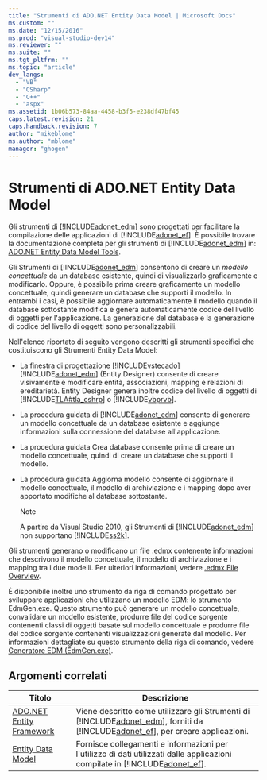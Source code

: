 ```yaml
---
title: "Strumenti di ADO.NET Entity Data Model | Microsoft Docs"
ms.custom: ""
ms.date: "12/15/2016"
ms.prod: "visual-studio-dev14"
ms.reviewer: ""
ms.suite: ""
ms.tgt_pltfrm: ""
ms.topic: "article"
dev_langs: 
  - "VB"
  - "CSharp"
  - "C++"
  - "aspx"
ms.assetid: 1b06b573-84aa-4458-b3f5-e238df47bf45
caps.latest.revision: 21
caps.handback.revision: 7
author: "mikeblome"
ms.author: "mblome"
manager: "ghogen"
---
```

# Strumenti di ADO.NET Entity Data Model
Gli strumenti di [!INCLUDE[adonet_edm](../data-tools/includes/adonet_edm_md.md)] sono progettati per facilitare la compilazione delle applicazioni di [!INCLUDE[adonet_ef](../data-tools/includes/adonet_ef_md.md)].  È possibile trovare la documentazione completa per gli strumenti di [!INCLUDE[adonet_edm](../data-tools/includes/adonet_edm_md.md)] in: [ADO.NET Entity Data Model  Tools](http://msdn.microsoft.com/it-it/91076853-0881-421b-837a-f582f36be527).  
  
 Gli Strumenti di [!INCLUDE[adonet_edm](../data-tools/includes/adonet_edm_md.md)] consentono di creare un *modello concettuale* da un database esistente, quindi di visualizzarlo graficamente e modificarlo.  Oppure, è possibile prima creare graficamente un modello concettuale, quindi generare un database che supporti il modello.  In entrambi i casi, è possibile aggiornare automaticamente il modello quando il database sottostante modifica e genera automaticamente codice del livello di oggetti per l'applicazione.  La generazione del database e la generazione di codice del livello di oggetti sono personalizzabili.  
  
 Nell'elenco riportato di seguito vengono descritti gli strumenti specifici che costituiscono gli Strumenti Entity Data Model:  
  
-   La finestra di progettazione [!INCLUDE[vstecado](../data-tools/includes/vstecado_md.md)] [!INCLUDE[adonet_edm](../data-tools/includes/adonet_edm_md.md)] \(Entity Designer\) consente di creare visivamente e modificare entità, associazioni, mapping e relazioni di ereditarietà.  Entity Designer genera inoltre codice del livello di oggetti di [!INCLUDE[TLA#tla_cshrp](../data-tools/includes/tlasharptla_cshrp_md.md)] o [!INCLUDE[vbprvb](../code-quality/includes/vbprvb_md.md)].  
  
-   La procedura guidata di [!INCLUDE[adonet_edm](../data-tools/includes/adonet_edm_md.md)] consente di generare un modello concettuale da un database esistente e aggiunge informazioni sulla connessione del database all'applicazione.  
  
-   La procedura guidata Crea database consente prima di creare un modello concettuale, quindi di creare un database che supporti il modello.  
  
-   La procedura guidata Aggiorna modello consente di aggiornare il modello concettuale, il modello di archiviazione e i mapping dopo aver apportato modifiche al database sottostante.  
  
    > [!NOTE]
    >  A partire da Visual Studio 2010, gli Strumenti di [!INCLUDE[adonet_edm](../data-tools/includes/adonet_edm_md.md)] non supportano [!INCLUDE[ss2k](../data-tools/includes/ss2k_md.md)].  
  
 Gli strumenti generano o modificano un file .edmx contenente informazioni che descrivono il modello concettuale, il modello di archiviazione e i mapping tra i due modelli.  Per ulteriori informazioni, vedere [.edmx File Overview](http://msdn.microsoft.com/it-it/f4c8e7ce-1db6-417e-9759-15f8b55155d4).  
  
 È disponibile inoltre uno strumento da riga di comando progettato per sviluppare applicazioni che utilizzano un modello EDM: lo strumento EdmGen.exe.  Questo strumento può generare un modello concettuale, convalidare un modello esistente, produrre file del codice sorgente contenenti classi di oggetti basate sul modello concettuale e produrre file del codice sorgente contenenti visualizzazioni generate dal modello.  Per informazioni dettagliate su questo strumento della riga di comando, vedere [Generatore EDM \(EdmGen.exe\)](../Topic/EDM%20Generator%20\(EdmGen.exe\).md).  
  
## Argomenti correlati  
  
|Titolo|Descrizione|  
|------------|-----------------|  
|[ADO.NET Entity Framework](../Topic/ADO.NET%20Entity%20Framework.md)|Viene descritto come utilizzare gli Strumenti di [!INCLUDE[adonet_edm](../data-tools/includes/adonet_edm_md.md)], forniti da [!INCLUDE[adonet_ef](../data-tools/includes/adonet_ef_md.md)], per creare applicazioni.|  
|[Entity Data Model](../Topic/Entity%20Data%20Model.md)|Fornisce collegamenti e informazioni per l'utilizzo di dati utilizzati dalle applicazioni compilate in [!INCLUDE[adonet_ef](../data-tools/includes/adonet_ef_md.md)].|